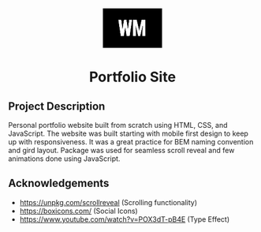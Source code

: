<!--REFERENCE README: https://github.com/othneildrew/Best-README-Template -->
<!-- PROJECT LOGO -->
<br />
<p align="center">
  <a href="http://www.wafamustafa.com/">
    <img src="./images/sitelogo.png" alt="Logo" width="120" height="80">
  </a>
  <h1 align="center">Portfolio Site</h1>
</p>

<!-- ABOUT THE PROJECT -->
<p align="center">
    <h2>Project Description</h2>
    <p>Personal portfolio website built from scratch using HTML, CSS, and JavaScript. The website was built starting with mobile first design to keep up with responsiveness. It was a great practice for BEM naming convention and gird layout. Package was used for seamless scroll reveal and few animations done using JavaScript. </p>
</p>

<!-- ACKNOWLEDGEMENTS -->
## Acknowledgements

* https://unpkg.com/scrollreveal (Scrolling functionality)
* https://boxicons.com/ (Social Icons)
* https://www.youtube.com/watch?v=POX3dT-pB4E (Type Effect)
